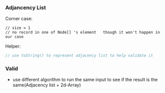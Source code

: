 ### Adjancency List

Corner case:
```
// size = 1
// no record in one of Node[] 's element   though it won't happen in our case
```


Helper:
```java
// use toString() to represent adjacency list to help validate it
```





### Valid

* use different algorithm to run the same input to see if the result is the same(Adjacency list + 2d-Array)
